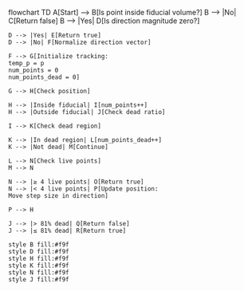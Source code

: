 flowchart TD
    A[Start] --> B[Is point inside fiducial volume?]
    B --> |No| C[Return false]
    B --> |Yes| D[Is direction magnitude zero?]
    
    D --> |Yes| E[Return true]
    D --> |No| F[Normalize direction vector]
    
    F --> G[Initialize tracking:
    temp_p = p
    num_points = 0
    num_points_dead = 0]
    
    G --> H[Check position]
    
    H --> |Inside fiducial| I[num_points++]
    H --> |Outside fiducial| J[Check dead ratio]
    
    I --> K[Check dead region]
    
    K --> |In dead region| L[num_points_dead++]
    K --> |Not dead| M[Continue]
    
    L --> N[Check live points]
    M --> N
    
    N --> |≥ 4 live points| O[Return true]
    N --> |< 4 live points| P[Update position:
    Move step size in direction]
    
    P --> H
    
    J --> |> 81% dead| Q[Return false]
    J --> |≤ 81% dead| R[Return true]

    style B fill:#f9f
    style D fill:#f9f
    style H fill:#f9f
    style K fill:#f9f
    style N fill:#f9f
    style J fill:#f9f